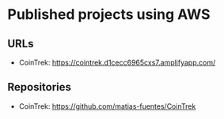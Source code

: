 # Published projects using AWS

## URLs

-   CoinTrek: https://cointrek.d1cecc6965cxs7.amplifyapp.com/

## Repositories

-   CoinTrek: https://github.com/matias-fuentes/CoinTrek
